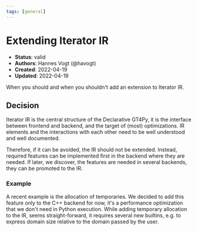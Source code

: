 ```yaml
---
tags: [general]
---
```


# Extending Iterator IR

- **Status**: valid
- **Authors**: Hannes Vogt (@havogt)
- **Created**: 2022-04-19
- **Updated**: 2022-04-19

When you should and when you shouldn't add an extension to Iterator IR.


## Decision

Iterator IR is the central structure of the Declarative GT4Py, it is the interface between frontend and backend, and the target of (most) optimizations.
IR elements and the interactions with each other need to be well understood and well documented.

Therefore, if it can be avoided, the IR should not be extended. Instead, required features can be implemented first in the backend where they are needed. If later, we discover, the features are needed in several backends, they can be promoted to the IR.

### Example 

A recent example is the allocation of temporaries. We decided to add this feature only to the C++ backend for now, it's a performance optimization that we don't need in Python execution. While adding temporary allocation to the IR, seems straight-forward, it requires several new builtins, e.g. to express domain size relative to the domain passed by the user.
